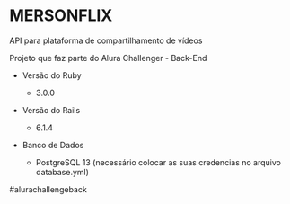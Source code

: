 # MERSONFLIX

API para plataforma de compartilhamento de vídeos

Projeto que faz parte do Alura Challenger - Back-End

* Versão do Ruby
	* 3.0.0

* Versão do Rails
	* 6.1.4

* Banco de Dados
	* PostgreSQL 13 (necessário colocar as suas credencias no arquivo database.yml)

#alurachallengeback

